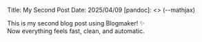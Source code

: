 Title: My Second Post
Date: 2025/04/09
[pandoc]: <> (--mathjax)

This is my second blog post using Blogmaker! ✨  
Now everything feels fast, clean, and automatic.